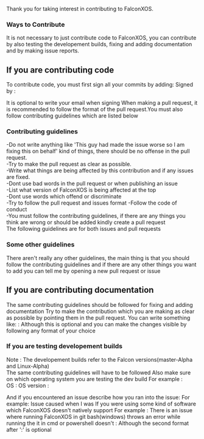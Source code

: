 Thank you for taking interest in contributing to FalconXOS.

### Ways to Contribute

It is not necessary to just contribute code to FalconXOS, you can contribute by also testing the developement builds, fixing and adding documentation and by making issue reports.

## If you are contributing code

To contribute code, you must first sign all your commits by adding:
Signed by : <Username>

It is optional to write your email when signing
When making a pull request, it is recommended to follow the format of the pull request.You must also follow contributing guidelines which are listed below

### Contributing guidelines

-Do not write anything like 'This guy had made the issue worse so I am fixing this on behalf' kind of things, there should be no offense in the pull request.
<br>
-Try to make the pull request as clear as possible.
<br>
-Write what things are being affected by this contribution and if any issues are fixed.
<br>
-Dont use bad words in the pull request or when publishing an issue
<br>
-List what version of FalconXOS is being affected at the top
<br>
-Dont use words which offend or discriminate
<br>
-Try to follow the pull request and issues format
-Follow the code of conduct
<br>
-You must follow the contributing guidelines, if there are any things you think are wrong or should be added kindly create a pull request
<br>
The following guidelines are for both issues and pull requests
<br>
### Some other guidelines

There aren't really any other guidelines, the main thing is that you should follow the contributing guidelines and if there are any other things you want to add you can tell me by opening a new pull request or issue

## If you are contributing documentation

The same contributing guidelines should be followed for fixing and adding documentation
Try to make the contribution which you are making as clear as possible by pointing them in the pull request.
You can write something like:
<documentation> : <fixed or added>
<Write about the change>
Although this is optional and you can make the changes visible by following any format of your choice

### If you are testing developement builds

Note : The developement builds refer to the Falcon versions(master-Alpha and Linux-Alpha)
<br>
The same contributing guidelines will have to be followed
Also make sure on which operating system you are testing the dev build
For example :
<br>
OS : <insert os name here>
OS version : <insert version here>

And if you encountered an issue describe how you ran into the issue:
For example:
Issue caused when I was <insert reason here>
If you were using some kind of software which FalconXOS doesn't natively support
For example : There is an issue where running FalconXOS in git bash(windows) throws an error while running the it in cmd or powershell doesn't
<Write the name of the app which you used to run FalconXOS> : <What did you do to run it>
Although the second format after ':' is optional